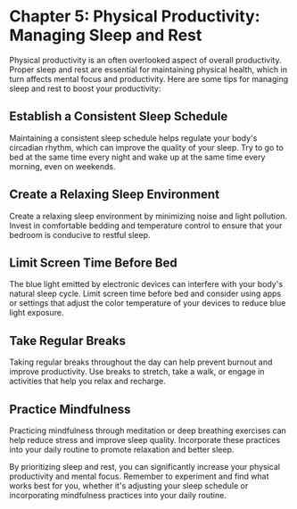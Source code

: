 Chapter 5: Physical Productivity: Managing Sleep and Rest
=========================================================

Physical productivity is an often overlooked aspect of overall productivity. Proper sleep and rest are essential for maintaining physical health, which in turn affects mental focus and productivity. Here are some tips for managing sleep and rest to boost your productivity:

Establish a Consistent Sleep Schedule
-------------------------------------

Maintaining a consistent sleep schedule helps regulate your body's circadian rhythm, which can improve the quality of your sleep. Try to go to bed at the same time every night and wake up at the same time every morning, even on weekends.

Create a Relaxing Sleep Environment
-----------------------------------

Create a relaxing sleep environment by minimizing noise and light pollution. Invest in comfortable bedding and temperature control to ensure that your bedroom is conducive to restful sleep.

Limit Screen Time Before Bed
----------------------------

The blue light emitted by electronic devices can interfere with your body's natural sleep cycle. Limit screen time before bed and consider using apps or settings that adjust the color temperature of your devices to reduce blue light exposure.

Take Regular Breaks
-------------------

Taking regular breaks throughout the day can help prevent burnout and improve productivity. Use breaks to stretch, take a walk, or engage in activities that help you relax and recharge.

Practice Mindfulness
--------------------

Practicing mindfulness through meditation or deep breathing exercises can help reduce stress and improve sleep quality. Incorporate these practices into your daily routine to promote relaxation and better sleep.

By prioritizing sleep and rest, you can significantly increase your physical productivity and mental focus. Remember to experiment and find what works best for you, whether it's adjusting your sleep schedule or incorporating mindfulness practices into your daily routine.
